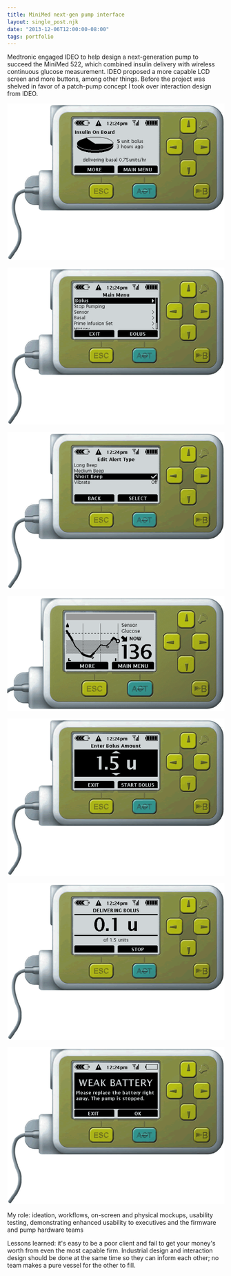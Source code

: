 ```yaml
---
title: MiniMed next-gen pump interface
layout: single_post.njk
date: "2013-12-06T12:00:00-08:00"
tags: portfolio
---
```

Medtronic engaged IDEO to help design a next-generation pump to succeed the MiniMed 522, which combined insulin delivery with wireless continuous glucose measurement. IDEO proposed a more capable LCD screen and more buttons, among other things. Before the project was shelved in favor of a patch-pump concept I took over interaction design from IDEO.

![](/assets/images/2022/12/1_status.gif)

![](/assets/images/2022/12/2_main.gif)

![](/assets/images/2022/12/3_changing_settings_3.gif)

![](/assets/images/2022/12/3hr.gif)

![](/assets/images/2022/12/4_setting_bolus.gif)

![](/assets/images/2022/12/5_delivering_bolus.gif)

![](/assets/images/2022/12/6_alarm.gif)

My role: ideation, workflows, on-screen and physical mockups, usability testing, demonstrating enhanced usability to executives and the firmware and pump hardware teams

Lessons learned: it's easy to be a poor client and fail to get your money's worth from even the most capable firm. Industrial design and interaction design should be done at the same time so they can inform each other; no team makes a pure vessel for the other to fill.
